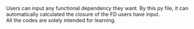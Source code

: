 Users can input any functional dependency they want. By this py file, it can automatically calculated the closure of the FD users have input.  
All the codes are solely intended for learning.
